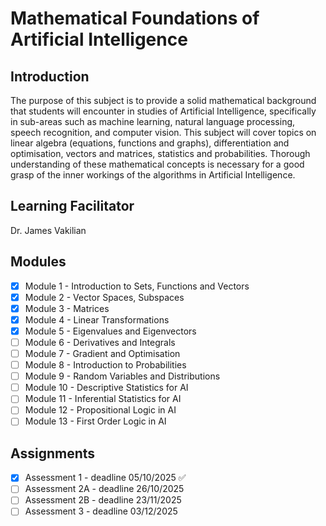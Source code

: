 # Mathematical Foundations of Artificial Intelligence

## Introduction
The purpose of this subject is to provide a solid mathematical background that students will encounter in studies of Artificial Intelligence, specifically in sub-areas such as machine learning, natural language processing, speech recognition, and computer vision. This subject will cover topics on linear algebra (equations, functions and graphs), differentiation and optimisation, vectors and matrices, statistics and probabilities. Thorough understanding of these mathematical concepts is necessary for a good grasp of the inner workings of the algorithms in Artificial Intelligence.

## Learning Facilitator
Dr. James Vakilian

## Modules
- [X] Module 1 - Introduction to Sets, Functions and Vectors
- [X] Module 2 - Vector Spaces, Subspaces
- [X] Module 3 - Matrices
- [X] Module 4 - Linear Transformations
- [X] Module 5 - Eigenvalues and Eigenvectors
- [ ] Module 6 - Derivatives and Integrals
- [ ] Module 7 - Gradient and Optimisation
- [ ] Module 8 - Introduction to Probabilities
- [ ] Module 9 - Random Variables and Distributions
- [ ] Module 10 - Descriptive Statistics for AI
- [ ] Module 11 - Inferential Statistics for AI
- [ ] Module 12 - Propositional Logic in AI
- [ ] Module 13 - First Order Logic in AI

## Assignments
- [X] Assessment 1 - deadline 05/10/2025 ✅
- [ ] Assessment 2A - deadline 26/10/2025
- [ ] Assessment 2B - deadline 23/11/2025
- [ ] Assessment 3 - deadline 03/12/2025